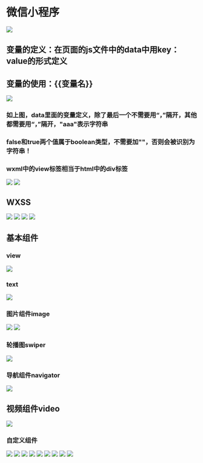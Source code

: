 # 微信小程序
![](pictures/_20190817002438.png)
## 变量的定义：在页面的js文件中的data中用key：value的形式定义
## 变量的使用：{{变量名}}
![](pictures/_20190817002810.png)
### 如上图，data里面的变量定义，除了最后一个不需要用“，”隔开，其他都需要用“，”隔开，"aaa"表示字符串
### false和true两个值属于boolean类型，不需要加""，否则会被识别为字符串！
### wxml中的view标签相当于html中的div标签
![](pictures/_20190817005300.png)
![](pictures/_20190817010404.png)
## WXSS
![](pictures/_20190817113218.png)
![](pictures/_20190817113424.png)
![](pictures/_20190817113530.png)
![](pictures/_20190817114016.png)
## 基本组件
### view
![](pictures/_20190817114430.png)
### text
![](pictures/_20190817115156.png)
### 图片组件image
![](pictures/_20190817115433.png)
![](pictures/_20190818112305.png)
### 轮播图swiper
![](pictures/_20190818113806.png)
### 导航组件navigator
![](pictures/_20190818120252.png)
## 视频组件video
![](pictures/_20190818120633.png)
### 自定义组件
![](pictures/_20190818121109.png)
![](pictures/_20190818121402.png)
![](pictures/)
![](pictures/)
![](pictures/)
![](pictures/)
![](pictures/)
![](pictures/)
![](pictures/)